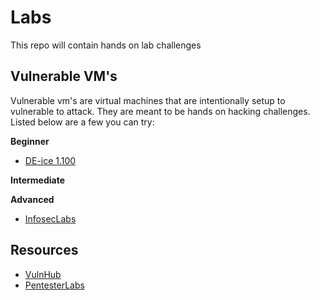 # Labs

This repo will contain hands on lab challenges

## Vulnerable VM's
Vulnerable vm's are virtual machines that are intentionally setup to vulnerable to attack. They are meant to be hands on hacking challenges. Listed below are a few you can try:

**Beginner**

* [DE-ice 1.100](https://www.vulnhub.com/entry/de-ice-s1100,8/)

**Intermediate**

**Advanced**
* [InfosecLabs](https://github.com/SDHackers/InfosecLabs)

## Resources
* [VulnHub](https://www.vulnhub.com)
* [PentesterLabs](https://pentesterlab.com/)
